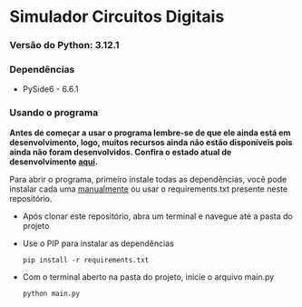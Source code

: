# Simulador Circuitos Digitais
### Versão do Python: 3.12.1

### Dependências
* PySide6 - 6.6.1

### Usando o programa
**Antes de começar a usar o programa lembre-se de que ele ainda está em desenvolvimento, logo, muitos recursos ainda não estão disponíveis pois ainda não foram desenvolvidos. Confira o estado atual de desenvolvimento [aqui](https://github.com/users/brunocardosofs/projects/4).**

Para abrir o programa, primeiro instale todas as dependências, você pode instalar cada uma [manualmente](#dependências) ou usar o requirements.txt presente neste repositório.
* Após clonar este repositório, abra um terminal e navegue até a pasta do projeto
* Use o PIP para instalar as dependências

    ~~~
    pip install -r requirements.txt
    ~~~

* Com o terminal aberto na pasta do projeto, inicie o arquivo main.py

    ~~~
    python main.py
    ~~~